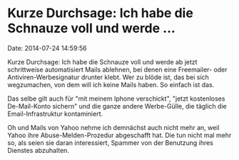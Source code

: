 Kurze Durchsage: Ich habe die Schnauze voll und werde \...
==========================================================

Date: 2014-07-24 14:59:56

Kurze Durchsage: Ich habe die Schnauze voll und werde ab jetzt
schrittweise automatisiert Mails ablehnen, bei denen eine Freemailer-
oder Antiviren-Werbesignatur drunter klebt. Wer zu blöde ist, das bei
sich wegzumachen, von dem will ich keine Mails haben. So einfach ist
das.

Das selbe gilt auch für \"mit meinem Iphone verschickt\", \"jetzt
kostenloses De-Mail-Konto sichern\" und die ganze andere Werbe-Gülle,
die täglich die Email-Infrastruktur kontaminiert.

Oh und Mails von Yahoo nehme ich demnächst auch nicht mehr an, weil
Yahoo ihre Abuse-Melden-Prozedur abgeschafft hat. Die tun nicht mal mehr
so, als seien sie daran interessiert, Spammer von der Benutzung ihres
Dienstes abzuhalten.
